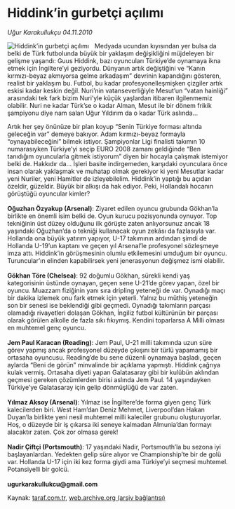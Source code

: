 # Hiddink’in gurbetçi açılımı

*Uğur Karakullukçu 04.11.2010*

<div class="yazi"><img align="left" alt="Hiddink’in gurbetçi açılımı" border="0" src="http://www.taraf.com.tr/fotoraflar/makaleler/hiddink-in-gurbetci-acilimi_4328_orijinal.jpg" style="border-right-width:10px; border-color:#FFFFFF"/><p>Medyada ucundan kıyısından yer bulsa da belki de Türk futbolunda büyük bir yaklaşım değişikliğini müjdeleyen bir gelişme yaşandı: Guus Hiddink, bazı oyuncuları Türkiye’de oynamaya ikna etmek için İngiltere’yi geziyordu. Dünyanın artık değiştiğini ve “Kanın kırmızı-beyaz akmıyorsa gelme arkadaşım” devrinin kapandığını gösteren, realist bir yaklaşım bu. Futbol, bu kadar profesyonelleşmişken çizgiler artık eskisi kadar keskin değil. Nuri’nin vatanseverliğiyle Mesut’un “vatan hainliği” arasındaki tek fark bizim Nuri’yle küçük yaşlardan itibaren ilgilenmemiz olabilir. Nuri ne kadar Türk’se o kadar Alman, Mesut ile bir dönem frikik şampiyonu diye nam salan Uğur Yıldırım da o kadar Türk aslında...</p>
<p>Artık her şey önünüze bir plan koyup “Senin Türkiye forması altında geleceğin var” demeye bakıyor. Adam kırmızı-beyaz formayla “oynayabileceğini” bilmek istiyor. Şampiyonlar Ligi finalisti takımın 10 numarasıyken Türkiye’yi seçip EURO 2008 zamanı geldiğinde “Ben tanıdığım oyuncularla gitmek istiyorum” diyen bir hocayla çalışmak istemiyor belki de. Hakkıdır da... İşleri basite indirgemeden, karşıdaki oyunculara önce insan olarak yaklaşmak ve muhatap olmak gerekiyor ki yeni Mesutlar kadar yeni Nuriler, yeni Hamitler de izleyebilelim. Hiddink’in yaptığı bu açıdan özeldir, güzeldir. Büyük bir alkışı da hak ediyor. Peki, Hollandalı hocanın görüştüğü oyuncular kimler?<br/><br/><b>Oğuzhan Özyakup (Arsenal)</b>: Ziyaret edilen oyuncu grubunda Gökhan’la birlikte en önemli isim belki de. Oyun kurucu pozisyonunda oynuyor. Top tekniğinin üst düzey olduğunu ilk görüşte zaten anlıyorsunuz ancak 18 yaşındaki Oğuzhan’da o tekniği kullanacak oyun zekâsı da fazlasıyla var. Hollanda ona büyük yatırım yapıyor, U-17 takımının ardından şimdi de Hollanda U-19’un kaptanı ve geçen yıl Arsenal’le profesyonel sözleşmeye imza attı. Hiddink’in görüşmesinin olumlu etkilemesini umduğum bir oyuncu. Turuncular’ın elinden kapabilirsek yeni jenerasyonun değişmez ismi olabilir.<br/><br/><b>Gökhan Töre (Chelsea)</b>: 92 doğumlu Gökhan, sürekli kendi yaş kategorisinin üstünde oynayan, geçen sene U-21’de görev yapan, özel bir oyuncu. Muazzam fiziğinin yanı sıra dripling yeteneği de var. Oynadığı maçı bir dakika izlemek onu fark etmek için yeterli. Yalnız bu müthiş yeteneğin son bir senesi ise beklendiği gibi geçmedi. Oynadığı takımların parçası olamadığı rivayetleri dolaşan Gökhan, İngiliz futbol kültürünün bir parçası olarak görülen alkolle de fazla sıkı fıkıymış. Kendini toparlarsa A Milli olması en muhtemel genç oyuncu.<br/><br/><b>Jem Paul Karacan (Reading)</b>: Jem Paul, U-21 milli takımında uzun süre görev yapmış ancak profesyonel düzeyde çıkışını bir türlü yapamamış bir ortasaha oyuncusu. Reading’de bu sene düzenli oynamaya başladı, geçen aylarda “Beni de görün” minvalinde bir açıklama yapmıştı. Hiddink çağrıya kulak vermiş. Ortasaha diyeti yapan Galatasaray gibi bir kulübün aklından geçmesi gereken çözümlerden birisi aslında Jem Paul. 14 yaşındayken Türkiye’ye Galatasaray için gelip dönmüşlüğü de var zaten.<br/><br/><b>Yılmaz Aksoy (Arsenal)</b>: Yılmaz ise İngiltere’de forma giyen genç Türk kalecilerden biri. West Ham’dan Deniz Mehmet, Liverpool’dan Hakan Duyan’la birlikte yeni nesil muhtemel milli kaleciler grubunu oluşturuyorlar. Hoş, o düzeyde bir iş çıkarsa iki seneye kalmadan Almunia’dan formayı alacaktır zaten. Çok zor olmasa gerek!<br/><br/><b>Nadir Çiftçi (Portsmouth)</b>: 17 yaşındaki Nadir, Portsmouth’la bu sezona iyi başlayanlardan. Yedekten gelip süre alıyor ve Championship’te bir de golü var. Hollanda U-17 için iki kez forma giydi ama Türkiye’yi seçmesi muhtemel. Potansiyelli bir golcü.<br/><br/><b>ugurkarakullukcu@gmail.com</b></p></div>

Kaynak: [taraf.com.tr](http://www.taraf.com.tr:80/ugur-karakullukcu/makale-hiddink-in-gurbetci-acilimi.htm), [web.archive.org (arşiv bağlantısı)](http://web.archive.org/web/20101107063256/http://www.taraf.com.tr:80/ugur-karakullukcu/makale-hiddink-in-gurbetci-acilimi.htm)
